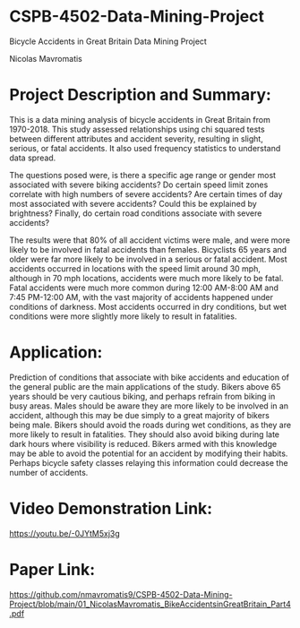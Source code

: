 # CSPB-4502-Data-Mining-Project

Bicycle Accidents in Great Britain Data Mining Project

Nicolas Mavromatis

# Project Description and Summary: 

This is a data mining analysis of bicycle accidents in Great Britain from 1970-2018. This study assessed relationships using chi squared tests between different attributes and accident severity, resulting in slight, serious, or fatal accidents. It also used frequency statistics to understand data spread. 

The questions posed were, is there a specific age range or gender most associated with severe biking accidents? Do certain speed limit zones correlate with high numbers of severe accidents? Are certain times of day most associated with severe accidents? Could this be explained by brightness? Finally, do certain road conditions associate with severe accidents? 

The results were that 80% of all accident victims were male, and were more likely to be involved in fatal accidents than females. Bicyclists 65 years and older were far more likely to be involved in a serious or fatal accident. Most accidents occurred in locations with the speed limit around 30 mph, although in 70 mph locations, accidents were much more likely to be fatal. Fatal accidents were much more common during 12:00 AM-8:00 AM and 7:45 PM-12:00 AM, with the vast majority of accidents happened under conditions of darkness. Most accidents occurred in dry conditions, but wet conditions were more slightly more likely to result in fatalities. 

# Application:

Prediction of conditions that associate with bike accidents and education of the general public are the main applications of the study. Bikers above 65 years should be very cautious biking, and perhaps refrain from biking in busy areas. Males should be aware they are more likely to be involved in an accident, although this may be due simply to a great majority of bikers being male. Bikers should avoid the roads during wet conditions, as they are more likely to result in fatalities. They should also avoid biking during late dark hours where visibility is reduced. Bikers armed with this knowledge may be able to avoid the potential for an accident by modifying their habits. Perhaps bicycle safety classes relaying this information could decrease the number of accidents. 

# Video Demonstration Link:
https://youtu.be/-0JYtM5xj3g

# Paper Link:
https://github.com/nmavromatis9/CSPB-4502-Data-Mining-Project/blob/main/01_NicolasMavromatis_BikeAccidentsinGreatBritain_Part4.pdf



